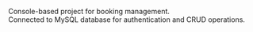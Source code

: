 Console-based project for booking management.
<br>
Connected to MySQL database for authentication and CRUD operations.
